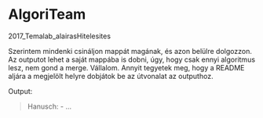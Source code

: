 # AlgoriTeam
2017_Temalab_alairasHitelesites

Szerintem mindenki csináljon mappát magának, és azon belülre dolgozzon. Az outputot lehet a saját mappába is dobni, úgy, hogy csak ennyi algoritmus lesz, nem gond a merge. Vállalom.
Annyit tegyetek meg, hogy a README aljára a megjelölt helyre dobjátok be az útvonalat az outputhoz.









Output:
>Hanusch: -
...
